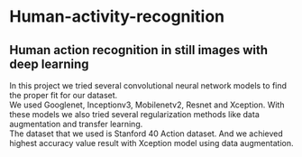 # Human-activity-recognition
## Human action recognition in still images with deep learning
In this project we tried several convolutional neural network models to find the proper fit for our dataset.    <br />
We used Googlenet, Inceptionv3, Mobilenetv2, Resnet and Xception. With these models we also tried several regularization methods like data augmentation and transfer learning. <br />
The dataset that we used is Stanford 40 Action dataset. And we achieved highest accuracy value result with Xception model using data augmentation.                             <br />
 
